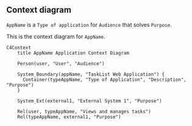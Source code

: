 ## Context diagram

`AppName` is a `Type of application` for `Audience` that solves `Purpose`.

This is the context diagram for `AppName`.

```mermaid
C4Context
    title AppName Application Context Diagram
    
    Person(user, "User", "Audience")
    
    System_Boundary(appName, "TaskList Web Application") {
      Container(typeAppName, "Type of Application", "Description", "Purpose")
    }
    
    System_Ext(external1, "External System 1", "Purpose")

    Rel(user, typeAppName, "Views and manages tasks")
    Rel(typeAppName, external1, "Purpose")
```